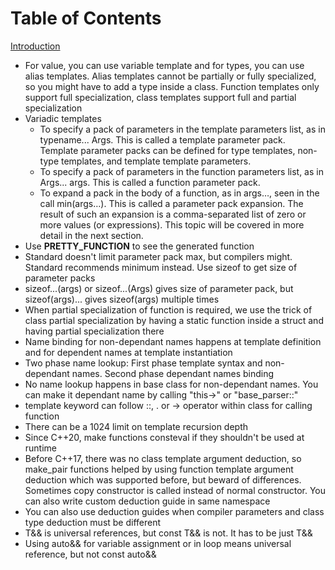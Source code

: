 # Table of Contents
[Introduction](src/introduction.md)

- For value, you can use variable template and for types, you can use alias templates. Alias templates cannot be partially or fully specialized, so you might have to add a type inside a class. Function templates only support full specialization, class templates support full and partial specialization
- Variadic templates
    - To specify a pack of parameters in the template parameters list, as in typename... Args. This is called a template parameter pack. Template parameter packs can be defined for type templates, non-type templates, and template template parameters.
    - To specify a pack of parameters in the function parameters list, as in Args... args. This is called a function parameter pack.
    - To expand a pack in the body of a function, as in args…, seen in the call min(args…). This is called a parameter pack expansion. The result of such an expansion is a comma-separated list of zero or more values (or expressions). This topic will be covered in more detail in the next section.
- Use __PRETTY_FUNCTION__ to see the generated function
- Standard doesn't limit parameter pack max, but compilers might. Standard recommends minimum instead. Use sizeof to get size of parameter packs
- sizeof...(args) or sizeof...(Args) gives size of parameter pack, but sizeof(args)... gives sizeof(args) multiple times
- When partial specialization of function is required, we use the trick of class partial specialization by having a static function inside a struct and having partial specialization there
- Name binding for non-dependant names happens at template definition and for dependent names at template instantiation
- Two phase name lookup: First phase template syntax and non-dependant names. Second phase dependant names binding 
- No name lookup happens in base class for non-dependant names. You can make it dependant name by calling "this->" or "base_parser<T>::"
- template keyword can follow ::, . or -> operator within class for calling function
- There can be a 1024 limit on template recursion depth
- Since C++20, make functions consteval if they shouldn't be used at runtime
- Before C++17, there was no class template argument deduction, so make_pair functions
helped by using function template argument deduction which was supported before, but beward of differences. Sometimes copy constructor is called instead of normal constructor. You can also write custom deduction guide in same namespace
- You can also use deduction guides when compiler parameters and class type deduction must be different
- T&& is universal references, but const T&& is not. It has to be just T&&
- Using auto&& for variable assignment or in loop means universal reference, but not const auto&&
